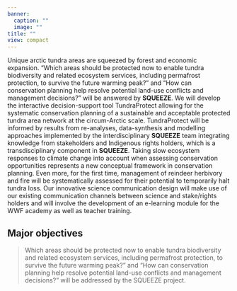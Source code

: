 ```yaml
---
banner:
  caption: ""
  image: ""
title: ""
view: compact
---
```



Unique arctic tundra areas are squeezed by forest and economic expansion. “Which areas should be protected now to enable tundra biodiversity and related ecosystem services, including permafrost protection, to survive the future warming peak?” and “How can conservation planning help resolve potential land-use conflicts and management decisions?” will be answered by **SQUEEZE**. We will develop the interactive decision-support tool TundraProtect allowing for the systematic conservation planning of a sustainable and acceptable protected tundra area network at the circum-Arctic scale. TundraProtect will be informed by results from re-analyses, data-synthesis and modelling approaches implemented by the interdisciplinary **SQUEEZE** team integrating knowledge from stakeholders and Indigenous rights holders, which is a transdisciplinary component in **SQUEEZE**. Taking slow ecosystem responses to climate change into account when assessing conservation opportunities represents a new conceptual framework in conservation planning. Even more, for the first time, management of reindeer herbivory and fire will be systematically assessed for their potential to temporarily halt tundra loss. Our innovative science communication design will make use of our existing communication channels between science and stake/rights holders and will involve the development of an e-learning module for the WWF academy as well as teacher training.

## Major objectives

> Which areas should be protected now to enable tundra biodiversity and related ecosystem services, including permafrost protection, to survive the future warming peak?” and “How can conservation planning help resolve potential land-use conflicts and management decisions?” will be addressed by the SQUEEZE project.
